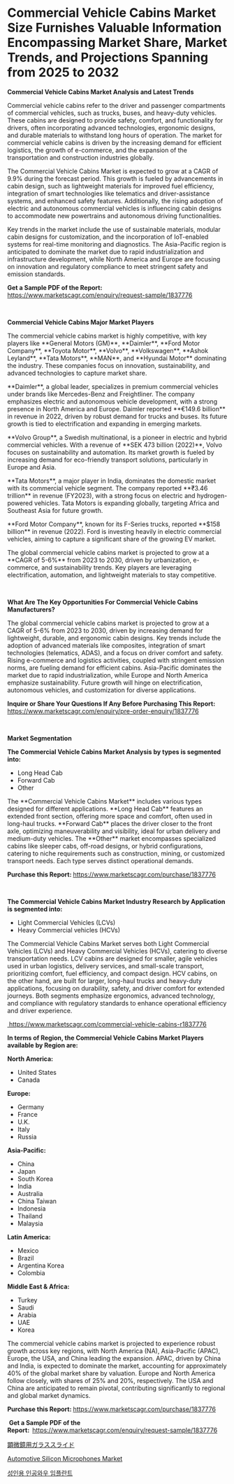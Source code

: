<p><h1>Commercial Vehicle Cabins Market Size Furnishes Valuable Information Encompassing Market Share, Market Trends, and Projections Spanning from 2025 to 2032</h1></p><p><strong>Commercial Vehicle Cabins Market Analysis and Latest Trends</strong></p>
<p><p>Commercial vehicle cabins refer to the driver and passenger compartments of commercial vehicles, such as trucks, buses, and heavy-duty vehicles. These cabins are designed to provide safety, comfort, and functionality for drivers, often incorporating advanced technologies, ergonomic designs, and durable materials to withstand long hours of operation. The market for commercial vehicle cabins is driven by the increasing demand for efficient logistics, the growth of e-commerce, and the expansion of the transportation and construction industries globally.</p><p>The Commercial Vehicle Cabins Market is expected to grow at a CAGR of 9.9% during the forecast period. This growth is fueled by advancements in cabin design, such as lightweight materials for improved fuel efficiency, integration of smart technologies like telematics and driver-assistance systems, and enhanced safety features. Additionally, the rising adoption of electric and autonomous commercial vehicles is influencing cabin designs to accommodate new powertrains and autonomous driving functionalities.</p><p>Key trends in the market include the use of sustainable materials, modular cabin designs for customization, and the incorporation of IoT-enabled systems for real-time monitoring and diagnostics. The Asia-Pacific region is anticipated to dominate the market due to rapid industrialization and infrastructure development, while North America and Europe are focusing on innovation and regulatory compliance to meet stringent safety and emission standards.</p></p>
<p><strong>Get a Sample PDF of the Report:&nbsp;</strong> <a href="https://www.marketscagr.com/enquiry/request-sample/1837776?utm_campaign=1909&utm_medium=2&utm_source=Github&utm_content=ia&utm_term=24012025&utm_id=commercial-vehicle-cabins">https://www.marketscagr.com/enquiry/request-sample/1837776</a></p>
<p>&nbsp;</p>
<p><strong>Commercial Vehicle Cabins Major Market Players</strong></p>
<p><p>The commercial vehicle cabins market is highly competitive, with key players like **General Motors (GM)**, **Daimler**, **Ford Motor Company**, **Toyota Motor**, **Volvo**, **Volkswagen**, **Ashok Leyland**, **Tata Motors**, **MAN**, and **Hyundai Motor** dominating the industry. These companies focus on innovation, sustainability, and advanced technologies to capture market share.</p><p>**Daimler**, a global leader, specializes in premium commercial vehicles under brands like Mercedes-Benz and Freightliner. The company emphasizes electric and autonomous vehicle development, with a strong presence in North America and Europe. Daimler reported **€149.6 billion** in revenue in 2022, driven by robust demand for trucks and buses. Its future growth is tied to electrification and expanding in emerging markets.</p><p>**Volvo Group**, a Swedish multinational, is a pioneer in electric and hybrid commercial vehicles. With a revenue of **SEK 473 billion (2022)**, Volvo focuses on sustainability and automation. Its market growth is fueled by increasing demand for eco-friendly transport solutions, particularly in Europe and Asia.</p><p>**Tata Motors**, a major player in India, dominates the domestic market with its commercial vehicle segment. The company reported **₹3.46 trillion** in revenue (FY2023), with a strong focus on electric and hydrogen-powered vehicles. Tata Motors is expanding globally, targeting Africa and Southeast Asia for future growth.</p><p>**Ford Motor Company**, known for its F-Series trucks, reported **$158 billion** in revenue (2022). Ford is investing heavily in electric commercial vehicles, aiming to capture a significant share of the growing EV market.</p><p>The global commercial vehicle cabins market is projected to grow at a **CAGR of 5-6%** from 2023 to 2030, driven by urbanization, e-commerce, and sustainability trends. Key players are leveraging electrification, automation, and lightweight materials to stay competitive.</p></p>
<p>&nbsp;</p>
<p><strong>What Are The Key Opportunities For Commercial Vehicle Cabins Manufacturers?</strong></p>
<p><p>The global commercial vehicle cabins market is projected to grow at a CAGR of 5-6% from 2023 to 2030, driven by increasing demand for lightweight, durable, and ergonomic cabin designs. Key trends include the adoption of advanced materials like composites, integration of smart technologies (telematics, ADAS), and a focus on driver comfort and safety. Rising e-commerce and logistics activities, coupled with stringent emission norms, are fueling demand for efficient cabins. Asia-Pacific dominates the market due to rapid industrialization, while Europe and North America emphasize sustainability. Future growth will hinge on electrification, autonomous vehicles, and customization for diverse applications.</p></p>
<p><strong>Inquire or Share Your Questions If Any Before Purchasing This Report:</strong> <a href="https://www.marketscagr.com/enquiry/pre-order-enquiry/1837776?utm_campaign=1909&utm_medium=2&utm_source=Github&utm_content=ia&utm_term=24012025&utm_id=commercial-vehicle-cabins">https://www.marketscagr.com/enquiry/pre-order-enquiry/1837776</a></p>
<p>&nbsp;</p>
<p><strong>Market Segmentation</strong></p>
<p><strong>The Commercial Vehicle Cabins Market Analysis by types is segmented into:</strong></p>
<p><ul><li>Long Head Cab</li><li>Forward Cab</li><li>Other</li></ul></p>
<p><p>The **Commercial Vehicle Cabins Market** includes various types designed for different applications. **Long Head Cab** features an extended front section, offering more space and comfort, often used in long-haul trucks. **Forward Cab** places the driver closer to the front axle, optimizing maneuverability and visibility, ideal for urban delivery and medium-duty vehicles. The **Other** market encompasses specialized cabins like sleeper cabs, off-road designs, or hybrid configurations, catering to niche requirements such as construction, mining, or customized transport needs. Each type serves distinct operational demands.</p></p>
<p><strong>Purchase this Report:&nbsp;</strong><a href="https://www.marketscagr.com/purchase/1837776?utm_campaign=1909&utm_medium=2&utm_source=Github&utm_content=ia&utm_term=24012025&utm_id=commercial-vehicle-cabins">https://www.marketscagr.com/purchase/1837776</a></p>
<p>&nbsp;</p>
<p><strong>The Commercial Vehicle Cabins Market Industry Research by Application is segmented into:</strong></p>
<p><ul><li>Light Commercial Vehicles (LCVs)</li><li>Heavy Commercial vehicles (HCVs)</li></ul></p>
<p><p>The Commercial Vehicle Cabins Market serves both Light Commercial Vehicles (LCVs) and Heavy Commercial Vehicles (HCVs), catering to diverse transportation needs. LCV cabins are designed for smaller, agile vehicles used in urban logistics, delivery services, and small-scale transport, prioritizing comfort, fuel efficiency, and compact design. HCV cabins, on the other hand, are built for larger, long-haul trucks and heavy-duty applications, focusing on durability, safety, and driver comfort for extended journeys. Both segments emphasize ergonomics, advanced technology, and compliance with regulatory standards to enhance operational efficiency and driver experience.</p></p>
<p><a href="https://www.marketscagr.com/commercial-vehicle-cabins-r1837776?utm_campaign=1909&utm_medium=2&utm_source=Github&utm_content=ia&utm_term=24012025&utm_id=commercial-vehicle-cabins">&nbsp;https://www.marketscagr.com/commercial-vehicle-cabins-r1837776</a></p>
<p><strong>In terms of Region, the Commercial Vehicle Cabins Market Players available by Region are:</strong></p>
<p>
    <p> <strong> North America: </strong>
        <ul>
            <li>United States</li>
            <li>Canada</li>
        </ul>
        </p> 
    <p> <strong> Europe: </strong>
        <ul>
            <li>Germany</li>
            <li>France</li>
            <li>U.K.</li>
            <li>Italy</li>
            <li>Russia</li>
        </ul>
        </p> 
    <p> <strong> Asia-Pacific: </strong>
        <ul>
            <li>China</li>
            <li>Japan</li>
            <li>South Korea</li>
            <li>India</li>
            <li>Australia</li>
            <li>China Taiwan</li>
            <li>Indonesia</li>
            <li>Thailand</li>
            <li>Malaysia</li>
        </ul>
        </p> 
    <p> <strong> Latin America: </strong>
        <ul>
            <li>Mexico</li>
            <li>Brazil</li>
            <li>Argentina Korea</li>
            <li>Colombia</li>
        </ul>
        </p> 
    <p> <strong> Middle East & Africa: </strong>
        <ul>
            <li>Turkey</li>
            <li>Saudi</li>
            <li>Arabia</li>
            <li>UAE</li>
            <li>Korea</li>
        </ul>
    </p>
    </p>
<p><p>The commercial vehicle cabins market is projected to experience robust growth across key regions, with North America (NA), Asia-Pacific (APAC), Europe, the USA, and China leading the expansion. APAC, driven by China and India, is expected to dominate the market, accounting for approximately 40% of the global market share by valuation. Europe and North America follow closely, with shares of 25% and 20%, respectively. The USA and China are anticipated to remain pivotal, contributing significantly to regional and global market dynamics.</p></p>
<p><strong>Purchase this Report: </strong><a href="https://www.marketscagr.com/purchase/1837776?utm_campaign=1909&utm_medium=2&utm_source=Github&utm_content=ia&utm_term=24012025&utm_id=commercial-vehicle-cabins">https://www.marketscagr.com/purchase/1837776</a></p>
<p>&nbsp;<strong>Get a Sample PDF of the Report:&nbsp;&nbsp;</strong><a href="https://www.marketscagr.com/enquiry/request-sample/1837776?utm_campaign=1909&utm_medium=2&utm_source=Github&utm_content=ia&utm_term=24012025&utm_id=commercial-vehicle-cabins">https://www.marketscagr.com/enquiry/request-sample/1837776</a></p>
<p><strong></strong></p>
<p><p><a href="https://github.com/mohamedbakry57/Market-Research-Report-List-6/blob/main/276343533245.md?utm_campaign=1909&utm_medium=2&utm_source=Github&utm_content=ia&utm_term=24012025&utm_id=commercial-vehicle-cabins">顕微鏡用ガラススライド</a></p><p><a href="https://github.com/vimar16th/Market-Research-Report-List-7/blob/main/automotive-silicon-microphones-market.md?utm_campaign=1909&utm_medium=2&utm_source=Github&utm_content=ia&utm_term=24012025&utm_id=commercial-vehicle-cabins">Automotive Silicon Microphones Market</a></p><p><a href="https://github.com/laholand/Market-Research-Report-List-6/blob/main/638849633612.md?utm_campaign=1909&utm_medium=2&utm_source=Github&utm_content=ia&utm_term=24012025&utm_id=commercial-vehicle-cabins">성인용 인공와우 임플란트</a></p></p>